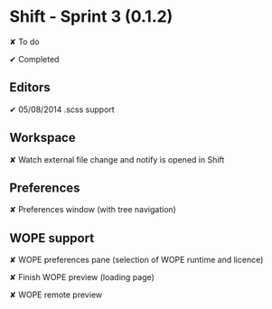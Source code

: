 
# Shift - Sprint 3 (0.1.2)

<t>✘</t> To do

<d>✔</d> Completed

## Editors 

<d>✔ 05/08/2014</d> .scss support

## Workspace

<t>✘</t> Watch external file change and notify is opened in Shift

## Preferences

<t>✘</t> Preferences window (with tree navigation)

## WOPE support

<t>✘</t> WOPE preferences pane (selection of WOPE runtime and licence)  

<t>✘</t> Finish WOPE preview (loading page)

<t>✘</t> WOPE remote preview
